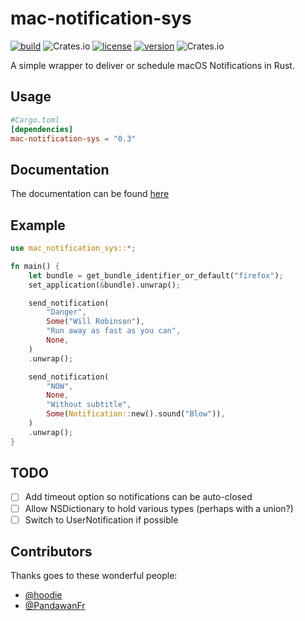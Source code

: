 # mac-notification-sys

[![build](https://img.shields.io/github/workflow/status/h4llow3En/mac-notification-sys/Continuous%20Integration)](https://github.com/h4llow3En/mac-notification-sys/actions?query=workflow%3A"Continuous+Integration")
![Crates.io](https://img.shields.io/badge/platform-macOS-lightgrey?style=flat-square)
[![license](https://img.shields.io/crates/l/mac-notification-sys?style=flat-square)](https://crates.io/crates/mac-notification-sys/)
[![version](https://img.shields.io/crates/v/mac-notification-sys?style=flat-square)](https://crates.io/crates/mac-notification-sys/)
![Crates.io](https://img.shields.io/crates/d/mac-notification-sys?style=flat-square)


A simple wrapper to deliver or schedule macOS Notifications in Rust.

## Usage

```toml
#Cargo.toml
[dependencies]
mac-notification-sys = "0.3"
```

## Documentation

The documentation can be found [here](https://h4llow3en.github.io/mac-notification-sys/mac_notification_sys/)

## Example

```rust
use mac_notification_sys::*;

fn main() {
    let bundle = get_bundle_identifier_or_default("firefox");
    set_application(&bundle).unwrap();

    send_notification(
        "Danger",
        Some("Will Robinson"),
        "Run away as fast as you can",
        None,
    )
    .unwrap();

    send_notification(
        "NOW",
        None,
        "Without subtitle",
        Some(Notification::new().sound("Blow")),
    )
    .unwrap();
}

```

## TODO

- [ ] Add timeout option so notifications can be auto-closed
- [ ] Allow NSDictionary to hold various types (perhaps with a union?)
- [ ] Switch to UserNotification if possible

## Contributors

 Thanks goes to these wonderful people:
 - [@hoodie](https://github.com/hoodie)
 - [@PandawanFr](https://github.com/PandawanFr)
